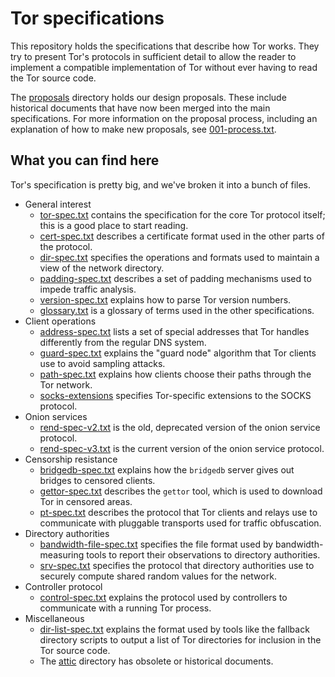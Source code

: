 # Tor specifications

This repository holds the specifications that describe how Tor works.
They try to present Tor's protocols in sufficient detail to allow
the reader to implement a compatible implementation of Tor without ever
having to read the Tor source code.

The [proposals](/proposals) directory holds our design proposals.  These
include historical documents that have now been merged into the main
specifications.  For more information on the proposal process, including an
explanation of how to make new proposals, see
[001-process.txt](/proposals/001-process.txt).

## What you can find here

Tor's specification is pretty big, and we've broken it into a bunch of
files.

* General interest
  * [tor-spec.txt](tor-spec.txt)
    contains the specification for the core Tor protocol
    itself; this is a good place to start reading.
  * [cert-spec.txt](cert-spec.txt) describes a certificate format used
    in the other parts of the protocol.
  * [dir-spec.txt](dir-spec.txt) specifies the operations and formats used to
    maintain a view of the network directory.
  * [padding-spec.txt](padding-spec.txt) describes a set of padding mechanisms
    used to impede traffic analysis.
  * [version-spec.txt](version-spec.txt) explains how to parse Tor
    version numbers.
  * [glossary.txt](glossary.txt) is a glossary of terms used
    in the other specifications.
* Client operations
  * [address-spec.txt](address-spec.txt) lists a set of special
    addresses that Tor handles differently from the regular DNS system.
  * [guard-spec.txt](guard-spec.txt) explains the "guard node" algorithm
    that Tor clients use to avoid sampling attacks.
  * [path-spec.txt](path-spec.txt) explains how clients choose their paths
    through the Tor network.
  * [socks-extensions](socks-extensions.txt) specifies Tor-specific
    extensions to the SOCKS protocol.
* Onion services
  * [rend-spec-v2.txt](rend-spec-v2.txt) is the old, deprecated version
    of the onion service protocol.
  * [rend-spec-v3.txt](rend-spec-v3.txt) is the current version of the
    onion service protocol.
* Censorship resistance
  * [bridgedb-spec.txt](bridgedb-spec.txt) explains how the `bridgedb`
    server gives out bridges to censored clients.
  * [gettor-spec.txt](gettor-spec.txt) describes the `gettor` tool,
    which is used to download Tor in censored areas.
  * [pt-spec.txt](pt-spec.txt) describes the protocol that Tor clients
    and relays  use to communicate with pluggable transports used for
    traffic obfuscation.
* Directory authorities
  * [bandwidth-file-spec.txt](bandwidth-file-spec.txt) specifies the
    file format used by bandwidth-measuring tools to report their
    observations to directory authorities.
  * [srv-spec.txt](src-spec.txt) specifies the protocol that
    directory authorities use to securely compute shared random values
    for the network.
* Controller protocol
  * [control-spec.txt](control-spec.txt) explains the protocol used by
    controllers to communicate with a running Tor process.
* Miscellaneous
  * [dir-list-spec.txt](dir-list-spec.txt) explains the format used by
    tools like the fallback directory scripts to output a list of
    Tor directories for inclusion in the Tor source code.
  * The [attic](attic) directory has obsolete or historical documents.
